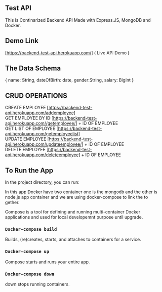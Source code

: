 ## Test API
This is Continarized Backend API Made with Express.JS, MongoDB and Docker.


## Demo Link
   [https://backend-test-api.herokuapp.com/] ( Live API Demo )
   
   
## The Data Schema

  {
    name: String,
    dateOfBirth: date,
    gender:String,
    salary: BigInt
  }
  
## CRUD OPERATIONS   
   CREATE EMPLOYEE [https://backend-test-api.herokuapp.com/addemployee] <br/>
   GET EMPLOYEE BY ID [https://backend-test-api.herokuapp.com//getemployee/] + ID OF EMPLOYEE <br/>
   GET LIST OF EMPLOYEE [https://backend-test-api.herokuapp.com/getemployeelist]<br/>
   UPDATE EMPLOYEE [https://backend-test-api.herokuapp.com/updateemployee/] + ID OF EMPLOYEE <br/>
   DELETE EMPLOYEE [https://backend-test-api.herokuapp.com/deleteemployee] + ID OF EMPLOYEE <br/>

## To Run the App

In the project directory, you can run:

In this app Docker have two container one is the mongodb and the other is node.js app container and 
we are using docker-compose to link the to gether.

Compose is a tool for defining and running multi-container Docker applications and used for local developemnt purpose until upgrade.



### `Docker-compose build`

Builds, (re)creates, starts, and attaches to containers for a service.

### `Docker-compose up`

Compose starts and runs your entire app.


### `Docker-compose down`

down stops running containers.
